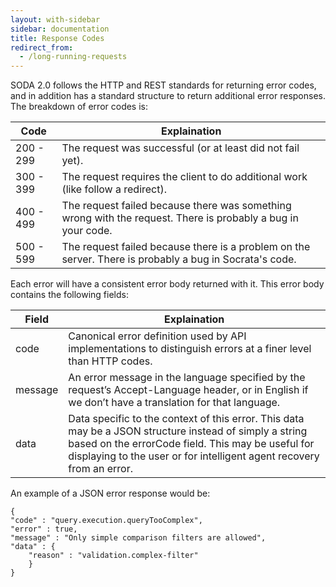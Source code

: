 ```yaml
---
layout: with-sidebar
sidebar: documentation
title: Response Codes
redirect_from:
  - /long-running-requests
---
```


SODA 2.0 follows the HTTP and REST standards for returning error codes, and in addition has a standard structure to return
additional error responses. The breakdown of error codes is:

|Code|Explaination|
|---|---|
|200 - 299|The request was successful (or at least did not fail yet).|
|300 - 399|The request requires the client to do additional work (like follow a redirect).|
|400 - 499|The request failed because there was something wrong with the request. There is probably a bug in your code.|
|500 - 599|The request failed because there is a problem on the server. There is probably a bug in Socrata's code.|

Each error will have a consistent error body returned with it. This error body contains the following fields:

|Field|Explaination|
|---|---|
|code|Canonical error definition used by API implementations to distinguish errors at a finer level than HTTP codes.|
|message|An error message in the language specified by the request’s Accept-Language header, or in English if we don’t have a translation for that language.|
|data|Data specific to the context of this error. This data may be a JSON structure instead of simply a string based on the errorCode field. This may be useful for displaying to the user or for intelligent agent recovery from an error.|

An example of a JSON error response would be:

    {
    "code" : "query.execution.queryTooComplex",
    "error" : true,
    "message" : "Only simple comparison filters are allowed",
    "data" : {
        "reason" : "validation.complex-filter"
        }
    }


